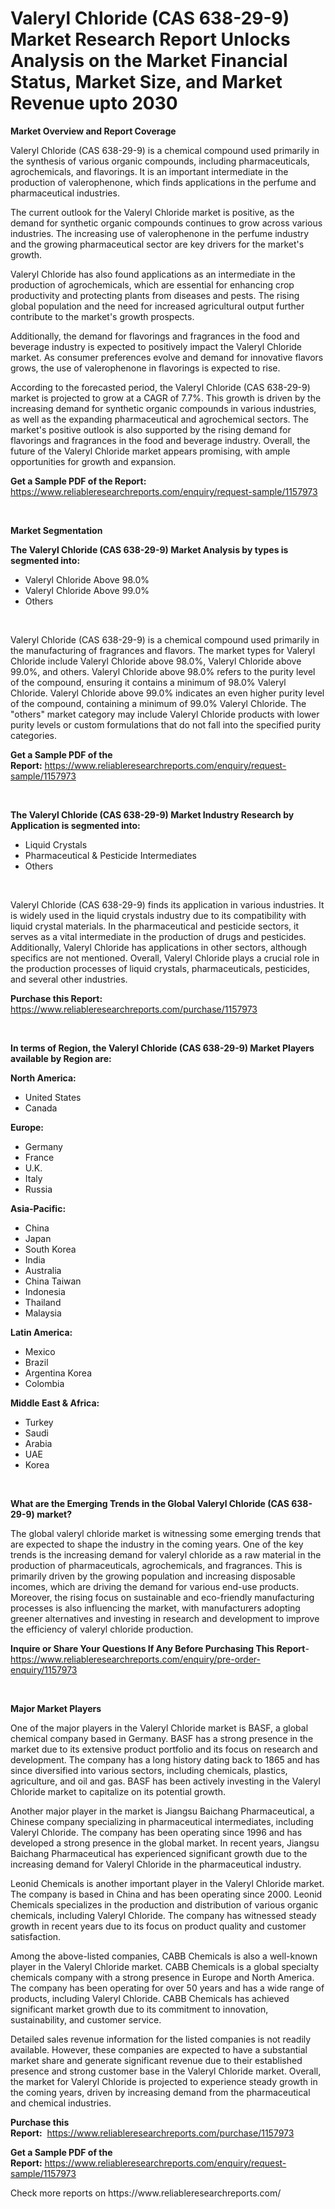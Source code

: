 <p><h1>Valeryl Chloride (CAS 638-29-9) Market Research Report Unlocks Analysis on the Market Financial Status, Market Size, and Market Revenue upto 2030</h1></p><p><strong>Market Overview and Report Coverage</strong></p>
<p><p>Valeryl Chloride (CAS 638-29-9) is a chemical compound used primarily in the synthesis of various organic compounds, including pharmaceuticals, agrochemicals, and flavorings. It is an important intermediate in the production of valerophenone, which finds applications in the perfume and pharmaceutical industries.</p><p>The current outlook for the Valeryl Chloride market is positive, as the demand for synthetic organic compounds continues to grow across various industries. The increasing use of valerophenone in the perfume industry and the growing pharmaceutical sector are key drivers for the market's growth.</p><p>Valeryl Chloride has also found applications as an intermediate in the production of agrochemicals, which are essential for enhancing crop productivity and protecting plants from diseases and pests. The rising global population and the need for increased agricultural output further contribute to the market's growth prospects.</p><p>Additionally, the demand for flavorings and fragrances in the food and beverage industry is expected to positively impact the Valeryl Chloride market. As consumer preferences evolve and demand for innovative flavors grows, the use of valerophenone in flavorings is expected to rise.</p><p>According to the forecasted period, the Valeryl Chloride (CAS 638-29-9) market is projected to grow at a CAGR of 7.7%. This growth is driven by the increasing demand for synthetic organic compounds in various industries, as well as the expanding pharmaceutical and agrochemical sectors. The market's positive outlook is also supported by the rising demand for flavorings and fragrances in the food and beverage industry. Overall, the future of the Valeryl Chloride market appears promising, with ample opportunities for growth and expansion.</p></p>
<p><strong>Get a Sample PDF of the Report:</strong> <a href="https://www.reliableresearchreports.com/enquiry/request-sample/1157973">https://www.reliableresearchreports.com/enquiry/request-sample/1157973</a></p>
<p>&nbsp;</p>
<p><strong>Market Segmentation</strong></p>
<p><strong>The Valeryl Chloride (CAS 638-29-9) Market Analysis by types is segmented into:</strong></p>
<p><ul><li>Valeryl Chloride Above 98.0%</li><li>Valeryl Chloride Above 99.0%</li><li>Others</li></ul></p>
<p>&nbsp;</p>
<p><p>Valeryl Chloride (CAS 638-29-9) is a chemical compound used primarily in the manufacturing of fragrances and flavors. The market types for Valeryl Chloride include Valeryl Chloride above 98.0%, Valeryl Chloride above 99.0%, and others. Valeryl Chloride above 98.0% refers to the purity level of the compound, ensuring it contains a minimum of 98.0% Valeryl Chloride. Valeryl Chloride above 99.0% indicates an even higher purity level of the compound, containing a minimum of 99.0% Valeryl Chloride. The "others" market category may include Valeryl Chloride products with lower purity levels or custom formulations that do not fall into the specified purity categories.</p></p>
<p><strong>Get a Sample PDF of the Report:</strong>&nbsp;<a href="https://www.reliableresearchreports.com/enquiry/request-sample/1157973">https://www.reliableresearchreports.com/enquiry/request-sample/1157973</a></p>
<p>&nbsp;</p>
<p><strong>The Valeryl Chloride (CAS 638-29-9) Market Industry Research by Application is segmented into:</strong></p>
<p><ul><li>Liquid Crystals</li><li>Pharmaceutical & Pesticide Intermediates</li><li>Others</li></ul></p>
<p>&nbsp;</p>
<p><p>Valeryl Chloride (CAS 638-29-9) finds its application in various industries. It is widely used in the liquid crystals industry due to its compatibility with liquid crystal materials. In the pharmaceutical and pesticide sectors, it serves as a vital intermediate in the production of drugs and pesticides. Additionally, Valeryl Chloride has applications in other sectors, although specifics are not mentioned. Overall, Valeryl Chloride plays a crucial role in the production processes of liquid crystals, pharmaceuticals, pesticides, and several other industries.</p></p>
<p><strong>Purchase this Report:</strong>&nbsp; <a href="https://www.reliableresearchreports.com/purchase/1157973">https://www.reliableresearchreports.com/purchase/1157973</a></p>
<p>&nbsp;</p>
<p><strong>In terms of Region, the Valeryl Chloride (CAS 638-29-9) Market Players available by Region are:</strong></p>
<p>
    <p> <strong> North America: </strong>
        <ul>
            <li>United States</li>
            <li>Canada</li>
        </ul>
        </p> 
    <p> <strong> Europe: </strong>
        <ul>
            <li>Germany</li>
            <li>France</li>
            <li>U.K.</li>
            <li>Italy</li>
            <li>Russia</li>
        </ul>
        </p> 
    <p> <strong> Asia-Pacific: </strong>
        <ul>
            <li>China</li>
            <li>Japan</li>
            <li>South Korea</li>
            <li>India</li>
            <li>Australia</li>
            <li>China Taiwan</li>
            <li>Indonesia</li>
            <li>Thailand</li>
            <li>Malaysia</li>
        </ul>
        </p> 
    <p> <strong> Latin America: </strong>
        <ul>
            <li>Mexico</li>
            <li>Brazil</li>
            <li>Argentina Korea</li>
            <li>Colombia</li>
        </ul>
        </p> 
    <p> <strong> Middle East & Africa: </strong>
        <ul>
            <li>Turkey</li>
            <li>Saudi</li>
            <li>Arabia</li>
            <li>UAE</li>
            <li>Korea</li>
        </ul>
    </p>
    </p>
<p>&nbsp;</p>
<p><strong>What are the Emerging Trends in the Global Valeryl Chloride (CAS 638-29-9) market?</strong></p>
<p><p>The global valeryl chloride market is witnessing some emerging trends that are expected to shape the industry in the coming years. One of the key trends is the increasing demand for valeryl chloride as a raw material in the production of pharmaceuticals, agrochemicals, and fragrances. This is primarily driven by the growing population and increasing disposable incomes, which are driving the demand for various end-use products. Moreover, the rising focus on sustainable and eco-friendly manufacturing processes is also influencing the market, with manufacturers adopting greener alternatives and investing in research and development to improve the efficiency of valeryl chloride production.</p></p>
<p><strong>Inquire or Share Your Questions If Any Before Purchasing This Report</strong>- <a href="https://www.reliableresearchreports.com/enquiry/pre-order-enquiry/1157973">https://www.reliableresearchreports.com/enquiry/pre-order-enquiry/1157973</a></p>
<p>&nbsp;</p>
<p><strong>Major Market Players</strong></p>
<p><p>One of the major players in the Valeryl Chloride market is BASF, a global chemical company based in Germany. BASF has a strong presence in the market due to its extensive product portfolio and its focus on research and development. The company has a long history dating back to 1865 and has since diversified into various sectors, including chemicals, plastics, agriculture, and oil and gas. BASF has been actively investing in the Valeryl Chloride market to capitalize on its potential growth.</p><p>Another major player in the market is Jiangsu Baichang Pharmaceutical, a Chinese company specializing in pharmaceutical intermediates, including Valeryl Chloride. The company has been operating since 1996 and has developed a strong presence in the global market. In recent years, Jiangsu Baichang Pharmaceutical has experienced significant growth due to the increasing demand for Valeryl Chloride in the pharmaceutical industry.</p><p>Leonid Chemicals is another important player in the Valeryl Chloride market. The company is based in China and has been operating since 2000. Leonid Chemicals specializes in the production and distribution of various organic chemicals, including Valeryl Chloride. The company has witnessed steady growth in recent years due to its focus on product quality and customer satisfaction.</p><p>Among the above-listed companies, CABB Chemicals is also a well-known player in the Valeryl Chloride market. CABB Chemicals is a global specialty chemicals company with a strong presence in Europe and North America. The company has been operating for over 50 years and has a wide range of products, including Valeryl Chloride. CABB Chemicals has achieved significant market growth due to its commitment to innovation, sustainability, and customer service.</p><p>Detailed sales revenue information for the listed companies is not readily available. However, these companies are expected to have a substantial market share and generate significant revenue due to their established presence and strong customer base in the Valeryl Chloride market. Overall, the market for Valeryl Chloride is projected to experience steady growth in the coming years, driven by increasing demand from the pharmaceutical and chemical industries.</p></p>
<p><strong>Purchase this Report:</strong>&nbsp;&nbsp;<a href="https://www.reliableresearchreports.com/purchase/1157973">https://www.reliableresearchreports.com/purchase/1157973</a></p>
<p></p>
<p><strong>Get a Sample PDF of the Report:</strong>&nbsp;<a href="https://www.reliableresearchreports.com/enquiry/request-sample/1157973">https://www.reliableresearchreports.com/enquiry/request-sample/1157973</a></p>
<p>Check more reports on https://www.reliableresearchreports.com/</p>